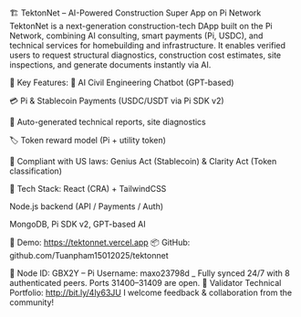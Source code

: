 🏗️ TektonNet – AI-Powered Construction Super App on Pi Network
TektonNet is a next-generation construction-tech DApp built on the Pi Network, combining AI consulting, smart payments (Pi, USDC), and technical services for homebuilding and infrastructure. It enables verified users to request structural diagnostics, construction cost estimates, site inspections, and generate documents instantly via AI.

🔹 Key Features:
🧠 AI Civil Engineering Chatbot (GPT-based)

💳 Pi & Stablecoin Payments (USDC/USDT via Pi SDK v2)

📄 Auto-generated technical reports, site diagnostics

🏷 Token reward model (Pi + utility token)

🔐 Compliant with US laws: Genius Act (Stablecoin) & Clarity Act (Token classification)

🔧 Tech Stack:
React (CRA) + TailwindCSS

Node.js backend (API / Payments / Auth)

MongoDB, Pi SDK v2, GPT-based AI

🔗 Demo: https://tektonnet.vercel.app
📦 GitHub: github.com/Tuanpham15012025/tektonnet

🔧 Node ID: GBX2Y – Pi Username: maxo23798d _ Fully synced 24/7 with 8 authenticated peers. Ports 31400–31409 are open.
📎 Validator Technical Portfolio: http://bit.ly/4ly63JU
I welcome feedback & collaboration from the community!
